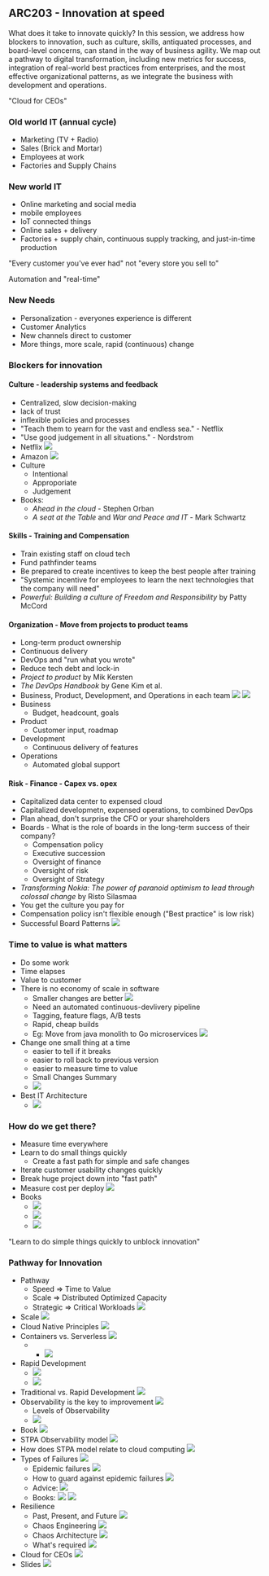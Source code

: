 ## ARC203 - Innovation at speed

What does it take to innovate quickly? In this session, we address how blockers to innovation, such as culture, skills, antiquated processes, and board-level concerns, can stand in the way of business agility. We map out a pathway to digital transformation, including new metrics for success, integration of real-world best practices from enterprises, and the most effective organizational patterns, as we integrate the business with development and operations.

"Cloud for CEOs"

### Old world IT (annual cycle)
- Marketing (TV + Radio)
- Sales (Brick and Mortar)
- Employees at work
- Factories and Supply Chains

### New world IT
- Online marketing and social media
- mobile employees 
- IoT connected things
- Online sales + delivery
- Factories + supply chain, continuous supply tracking, and just-in-time production

"Every customer you've ever had" not "every store you sell to"

Automation and "real-time"

### New Needs
- Personalization - everyones experience is different
- Customer Analytics
- New channels direct to customer
- More things, more scale, rapid (continuous) change

### Blockers for innovation

#### Culture - leadership systems and feedback
- Centralized, slow decision-making
- lack of trust
- inflexible policies and processes
- "Teach them to yearn for the vast and endless sea." - Netflix
- "Use good judgement in all situations." - Nordstrom
- Netflix ![](./Photos/ARC203/IMG_1871.JPG)
- Amazon ![](./Photos/ARC203/IMG_1872.JPG)
- Culture
    - Intentional
    - Approporiate
    - Judgement
- Books:
    - _Ahead in the cloud_ - Stephen Orban
    - _A seat at the Table_ and _War and Peace and IT_ - Mark Schwartz

#### Skills - Training and Compensation
- Train existing staff on cloud tech
- Fund pathfinder teams
- Be prepared to create incentives to keep the best people after training
- "Systemic incentive for employees to learn the next technologies that the company will need"
- _Powerful: Building a culture of Freedom and Responsibility_ by Patty McCord

#### Organization - Move from projects to product teams
- Long-term product ownership
- Continuous delivery
- DevOps and "run what you wrote"
- Reduce tech debt and lock-in
- _Project to product_ by Mik Kersten
- _The DevOps Handbook_ by Gene Kim et al.
- Business, Product, Development, and Operations in each team ![](./Photos/ARC203/IMG_1873.JPG)
![](./Photos/ARC203/IMG_1874.JPG)
- Business
    - Budget, headcount, goals
- Product
    - Customer input, roadmap
- Development
    - Continuous delivery of features
- Operations
    - Automated global support
    
#### Risk - Finance - Capex vs. opex
- Capitalized data center to expensed cloud
- Capitalized developmetn, expensed operations, to combined DevOps
- Plan ahead, don't surprise the CFO or your shareholders
- Boards - What is the role of boards in the long-term success of their company?
    - Compensation policy
    - Executive succession
    - Oversight of finance
    - Oversight of risk
    - Oversight of Strategy
- _Transforming Nokia: The power of paranoid optimism to lead through colossal change_ by Risto Silasmaa
- You get the culture you pay for
- Compensation policy isn't flexible enough ("Best practice" is low risk)
- Successful Board Patterns ![](./Photos/ARC203/IMG_1875.JPG)
    
### Time to value is what matters
- Do some work
- Time elapses
- Value to customer
- There is no economy of scale in software
    - Smaller changes are better ![](./Photos/ARC203/IMG_1876.JPG)
    - Need an automated continuous-devlivery pipeline
    - Tagging, feature flags, A/B tests
    - Rapid, cheap builds
    - Eg: Move from java monolith to Go microservices ![](./Photos/ARC203/IMG_1877.JPG)
- Change one small thing at a time
    - easier to tell if it breaks
    - easier to roll back to previous version
    - easier to measure time to value
    - Small Changes Summary
    - ![](./Photos/ARC203/IMG_1878.JPG)
- Best IT Architecture
    - ![](./Photos/ARC203/IMG_1883.JPG)


### How do we get there?
- Measure time everywhere
- Learn to do small things quickly
    - Create a fast path for simple and safe changes
- Iterate customer usability changes quickly
- Break huge project down into "fast path"
- Measure cost per deploy ![](./Photos/ARC203/IMG_1879.JPG)
- Books
    - ![](./Photos/ARC203/IMG_1880.JPG)
    - ![](./Photos/ARC203/IMG_1881.JPG)
    - ![](./Photos/ARC203/IMG_1882.JPG)

"Learn to do simple things quickly to unblock innovation"

### Pathway for Innovation
- Pathway
    - Speed => Time to Value
    - Scale => Distributed Optimized Capacity
    - Strategic => Critical Workloads
![](./Photos/ARC203/IMG_1884.JPG)
- Scale
![](./Photos/ARC203/IMG_1885.JPG)
- Cloud Native Principles
![](./Photos/ARC203/IMG_1886.JPG)
- Containers vs. Serverless
![](./Photos/ARC203/IMG_1887.JPG)
    - - ![](./Photos/ARC203/IMG_1891.JPG)
- Rapid Development
    - ![](./Photos/ARC203/IMG_1888.JPG)
    - ![](./Photos/ARC203/IMG_1889.JPG)
- Traditional vs. Rapid Development
![](./Photos/ARC203/IMG_1890.JPG)
- Observability is the key to improvement
![](./Photos/ARC203/IMG_1892.JPG)
    - Levels of Observability
    - ![](./Photos/ARC203/IMG_1893.JPG)
- Book
![](./Photos/ARC203/IMG_1894.JPG)
- STPA Observability model
![](./Photos/ARC203/IMG_1895.JPG)
- How does STPA model relate to cloud computing
![](./Photos/ARC203/IMG_1896.JPG)
- Types of Failures
![](./Photos/ARC203/IMG_1897.JPG)
    - Epidemic failures
![](./Photos/ARC203/IMG_1898.JPG)
    - How to guard against epidemic failures
![](./Photos/ARC203/IMG_1899.JPG)
    - Advice: 
![](./Photos/ARC203/IMG_1900.JPG) 
    - Books:
![](./Photos/ARC203/IMG_1901.JPG)
![](./Photos/ARC203/IMG_1902.JPG)
- Resilience 
    - Past, Present, and Future
![](./Photos/ARC203/IMG_1903.JPG)
    - Chaos Engineering
![](./Photos/ARC203/IMG_1904.JPG)
    - Chaos Architecture
![](./Photos/ARC203/IMG_1905.JPG)
    - What's required
![](./Photos/ARC203/IMG_1906.JPG)
- Cloud for CEOs
![](./Photos/ARC203/IMG_1907.JPG)
- Slides
![](./Photos/ARC203/IMG_1908.JPG)